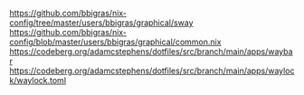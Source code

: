 https://github.com/bbigras/nix-config/tree/master/users/bbigras/graphical/sway
https://github.com/bbigras/nix-config/blob/master/users/bbigras/graphical/common.nix
https://codeberg.org/adamcstephens/dotfiles/src/branch/main/apps/waybar
https://codeberg.org/adamcstephens/dotfiles/src/branch/main/apps/waylock/waylock.toml
